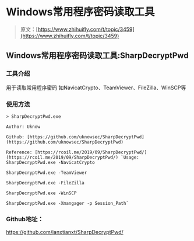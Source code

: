 # Windows常用程序密码读取工具

> 原文：[https://www.zhihuifly.com/t/topic/3459](https://www.zhihuifly.com/t/topic/3459)

## Windows常用程序密码读取工具:SharpDecryptPwd

### 工具介绍

用于读取常用程序密码
如NavicatCrypto、TeamViewer、FileZilla、WinSCP等

### 使用方法

```
> SharpDecryptPwd.exe

Author: Uknow

Github: [https://github.com/uknowsec/SharpDecryptPwd](https://github.com/uknowsec/SharpDecryptPwd)

Reference: [https://rcoil.me/2019/09/SharpDecryptPwd/](https://rcoil.me/2019/09/SharpDecryptPwd/) `Usage: SharpDecryptPwd.exe -NavicatCrypto

SharpDecryptPwd.exe -TeamViewer

SharpDecryptPwd.exe -FileZilla

SharpDecryptPwd.exe -WinSCP

SharpDecryptPwd.exe -Xmangager -p Session_Path` 
```

### Github地址：

https://github.com/ianxtianxt/SharpDecryptPwd/